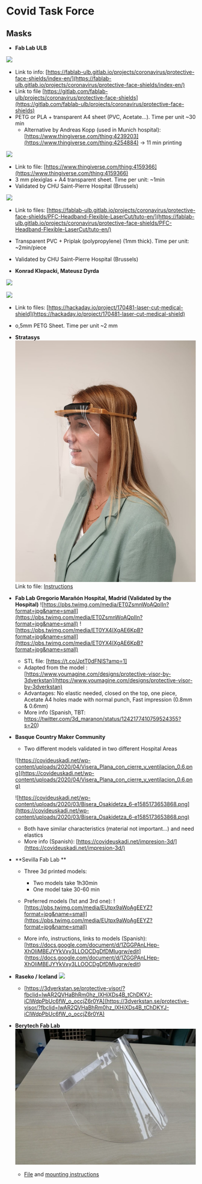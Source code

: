 # Covid Task Force
## Masks
* **Fab Lab ULB**

![](https://fablab-ulb.gitlab.io/projects/coronavirus/protective-face-shields/images/P1-summary.jpeg)
   * Link to info: [https://fablab-ulb.gitlab.io/projects/coronavirus/protective-face-shields/index-en/](https://fablab-ulb.gitlab.io/projects/coronavirus/protective-face-shields/index-en/)
   * Link to file [https://gitlab.com/fablab-ulb/projects/coronavirus/protective-face-shields](https://gitlab.com/fablab-ulb/projects/coronavirus/protective-face-shields)
   * PETG or PLA + transparent A4 sheet (PVC, Acetate...). Time per unit ~30 min
     * Alternative by Andreas Kopp (used in Munich hospital): [https://www.thingiverse.com/thing:4239203](https://www.thingiverse.com/thing:4254884) -> 11 min printing
  
![](https://fablab-ulb.gitlab.io/projects/coronavirus/protective-face-shields/images/P2-summary.jpeg)
   * Link to file: [https://www.thingiverse.com/thing:4159366](https://www.thingiverse.com/thing:4159366)
   * 3 mm plexiglas + A4 transparent sheet. Time per unit: ~1min
   * Validated by CHU Saint-Pierre Hospital (Brussels)
  
![](https://fablab-ulb.gitlab.io/projects/coronavirus/protective-face-shields/images/headband-flexible-general.png)
   * Link to files: [https://fablab-ulb.gitlab.io/projects/coronavirus/protective-face-shields/PFC-Headband-Flexible-LaserCut/tuto-en/](https://fablab-ulb.gitlab.io/projects/coronavirus/protective-face-shields/PFC-Headband-Flexible-LaserCut/tuto-en/)
   * Transparent PVC + Priplak (polypropylene) (1mm thick). Time per unit: ~2min/piece
   * Validated by CHU Saint-Pierre Hospital (Brussels)

* **Konrad Klepacki, Mateusz Dyrda**

![](https://cdn.hackaday.io/images/8216541584736507659.jpg)

![](https://cdn.hackaday.io/images/6521771584736681384.jpg)
   * Link to files: [https://hackaday.io/project/170481-laser-cut-medical-shield](https://hackaday.io/project/170481-laser-cut-medical-shield)
   * o,5mm PETG Sheet. Time per unit ~2 mm

* **Stratasys**
![](Masks/Stratasys/ohaad_instructions.jpg)
Link to file: [Instructions](Masks/Stratasys/ohaad_instructions.pdf)

* **Fab Lab Gregorio Marañón Hospital, Madrid (Validated by the Hospital)**
![https://pbs.twimg.com/media/ET0ZsmnWoAQpIIn?format=jpg&name=small](https://pbs.twimg.com/media/ET0ZsmnWoAQpIIn?format=jpg&name=small)
![https://pbs.twimg.com/media/ET0YX4IXgAE6KpB?format=jpg&name=small](https://pbs.twimg.com/media/ET0YX4IXgAE6KpB?format=jpg&name=small)
  * STL file: [https://t.co/JptT0dFNlS?amp=1]
  * Adapted from the model : [https://www.youmagine.com/designs/protective-visor-by-3dverkstan](https://www.youmagine.com/designs/protective-visor-by-3dverkstan)
  * Advantages: No elastic needed, closed on the top, one piece, Acetate A4 holes made with normal punch, Fast impression (0.8mm & 0.6mm)
  * More info (Spanish, TBT: https://twitter.com/3d_maranon/status/1242177410759524355?s=20)
  
* **Basque Country Maker Community**
  * Two different models validated in two different Hospital Areas
  
  ![https://covideuskadi.net/wp-content/uploads/2020/04/Visera_Plana_con_cierre_y_ventilacion_0.6.png](https://covideuskadi.net/wp-content/uploads/2020/04/Visera_Plana_con_cierre_y_ventilacion_0.6.png)
  
  ![https://covideuskadi.net/wp-content/uploads/2020/03/Bisera_Osakidetza_6-e1585173653868.png](https://covideuskadi.net/wp-content/uploads/2020/03/Bisera_Osakidetza_6-e1585173653868.png)
  
  * Both have similar characteristics (material not important...) and need elastics
  * More info (Spanish): [https://covideuskadi.net/impresion-3d/](https://covideuskadi.net/impresion-3d/)
 
* **Sevilla Fab Lab **
  * Three 3d printed models:
     * Two models take 1h30min 
     * One model take 30-60 min
  * Preferred models (1st and 3rd one):
  ![https://pbs.twimg.com/media/EUtpx9aWoAgEEYZ?format=jpg&name=small](https://pbs.twimg.com/media/EUtpx9aWoAgEEYZ?format=jpg&name=small)
  
  * More info, instructions, links to models (Spanish): [https://docs.google.com/document/d/1ZGGPAnLHep-XhOIiMBEJYYkVxy3LLOOCDgDfDMIugrw/edit] (https://docs.google.com/document/d/1ZGGPAnLHep-XhOIiMBEJYYkVxy3LLOOCDgDfDMIugrw/edit)
  
*  **Raseko / Iceland**
 ![](https://mk03dverkstanb4pk6hu.kinstacdn.com/wp-content/uploads/2020/03/90349253_10221226740193064_2810190320019439616_o.jpg) 
   * [https://3dverkstan.se/protective-visor/?fbclid=IwAR2QVHaBhRm0hz_IXHiXDs4B_tChDKYJ-iClWdpPbUc6fW_o_occjZ6r0YA](https://3dverkstan.se/protective-visor/?fbclid=IwAR2QVHaBhRm0hz_IXHiXDs4B_tChDKYJ-iClWdpPbUc6fW_o_occjZ6r0YA)
   
* **Berytech Fab Lab**
![](Masks/Berytech/Berytech.png)
  * [File](Masks/Berytech/berytech.dxf) and [mounting instructions](Masks/Berytech/Face_shield_assembly.pdf)
